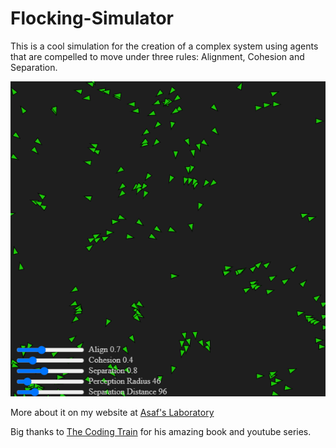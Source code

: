 # Flocking-Simulator

This is a cool simulation for the creation of a complex system using agents that are compelled to move under three rules:
Alignment, Cohesion and Separation.

[![Click to try for yourself](images/ScreenShot.png "Click to try for yourself")](https://asafdov.github.io/Flocking-Simulator/)

More about it on my website at [Asaf's Laboratory](https://asafslaboratory.com/?p=100)

Big thanks to [The Coding Train](https://github.com/shiffman/thecodingtrain.com) for his amazing book and youtube series. 
